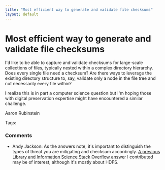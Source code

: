 ```yaml
---
title: "Most efficient way to generate and validate file checksums"
layout: default
---
```

Most efficient way to generate and validate file checksums
=====================
I'd like to be able to capture and validate checksums for large-scale
collections of files, typically nested within a complex directory
hierarchy. Does every single file need a checksum? Are there ways to
leverage the existing directory structure to, say, validate only a node
in the file tree and not necessarily every file within?

I realize this is in part a computer science question but I'm hoping
those with digital preservation expertise might have encountered a
similar challenge.

Aaron Rubinstein

Tags: <file-management><archive-format><validation><file-fixity>

### Comments ###
* Andy Jackson: As the answers note, it's important to distinguish the types of threat
you are mitigating and checksum accordingly. [A previous Library and
Information Science Stack Overflow
answer](http://libraries.stackexchange.com/a/615/438) I contributed may
be of interest, although it's mostly about HDFS.


